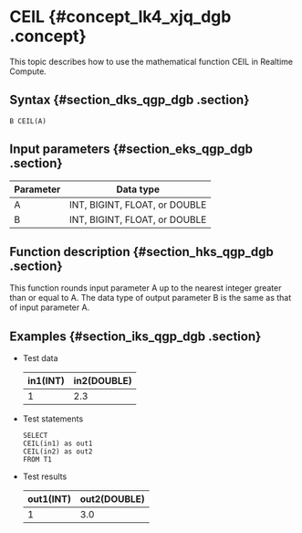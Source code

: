 # CEIL {#concept_lk4_xjq_dgb .concept}

This topic describes how to use the mathematical function CEIL in Realtime Compute.

## Syntax {#section_dks_qgp_dgb .section}

```
B CEIL(A)
```

## Input parameters {#section_eks_qgp_dgb .section}

|Parameter|Data type|
|---------|---------|
|A|INT, BIGINT, FLOAT, or DOUBLE|
|B|INT, BIGINT, FLOAT, or DOUBLE|

## Function description {#section_hks_qgp_dgb .section}

This function rounds input parameter A up to the nearest integer greater than or equal to A. The data type of output parameter B is the same as that of input parameter A.

## Examples {#section_iks_qgp_dgb .section}

-   Test data

    |in1\(INT\)|in2\(DOUBLE\)|
    |----------|-------------|
    |1|2.3|

-   Test statements

    ```language-SQL
    SELECT
    CEIL(in1) as out1
    CEIL(in2) as out2
    FROM T1
    ```

-   Test results

    |out1\(INT\)|out2\(DOUBLE\)|
    |-----------|--------------|
    |1|3.0|


